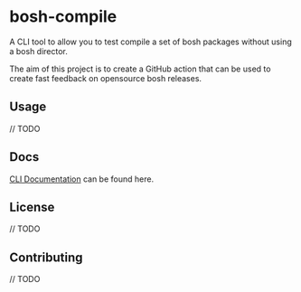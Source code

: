 # bosh-compile

A CLI tool to allow you to test compile a set of bosh packages without using a bosh director.

The aim of this project is to create a GitHub action that can be used to create fast feedback on opensource bosh releases.

## Usage

// TODO

## Docs

[CLI Documentation](./docs/bc.md) can be found here.

## License

// TODO

## Contributing

// TODO
